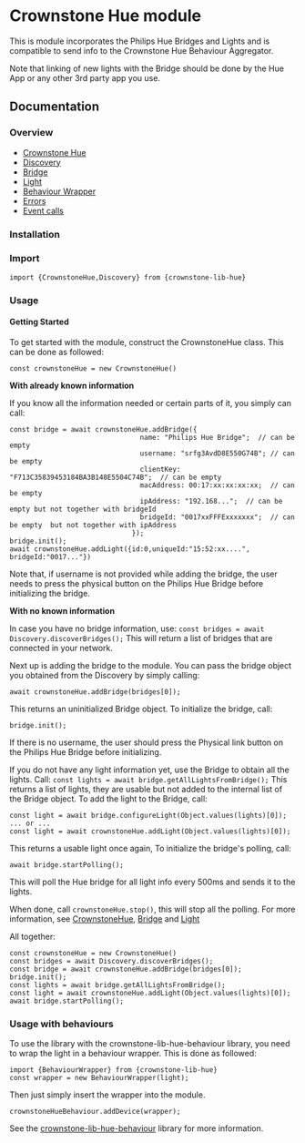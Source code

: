 # Crownstone Hue module
This is module incorporates the Philips Hue Bridges and Lights and is compatible to send info to the Crownstone Hue Behaviour Aggregator.

Note that linking of new lights with the Bridge should be done by the Hue App or any other 3rd party app you use.
## Documentation
### Overview 
 - [Crownstone Hue](/documentation/CrownstoneHue.md) 
 - [Discovery](/documentation/Discovery.md)
 - [Bridge](/documentation/Bridge.md)
 - [Light](/documentation/Light.md)
 - [Behaviour Wrapper](/documentation/BehaviourWrapper.md)
 - [Errors](/documentation/Errors.md)
 - [Event calls](/documentation/EventCalls.md) 

### Installation

### Import
```import {CrownstoneHue,Discovery} from {crownstone-lib-hue}```

### Usage 
#### Getting Started 
To get started with the module, construct the CrownstoneHue class. This can be done as followed:
```
const crownstoneHue = new CrownstoneHue()   
```

**With already known information**

If you know all the information needed or certain parts of it, you simply can call:
```
const bridge = await crownstoneHue.addBridge({  
                                name: "Philips Hue Bridge";  // can be empty
                                username: "srfg3AvdD8E550G74B"; // can be empty
                                clientKey: "F713C35839453184BA3B148E5504C74B";  // can be empty
                                macAddress: 00:17:xx:xx:xx:xx;  // can be empty
                                ipAddress: "192.168...";  // can be empty but not together with bridgeId
                                bridgeId: "0017xxFFFExxxxxxx";  // can be empty  but not together with ipAddress
                              });
bridge.init();
await crownstoneHue.addLight({id:0,uniqueId:"15:52:xx....", bridgeId:"0017..."}) 
``` 
Note that, if username is not provided while adding the bridge, the user needs to press the physical button on the Philips Hue Bridge before initializing the bridge.

**With no known information**

In case you have no bridge information, use:
``
const bridges = await Discovery.discoverBridges();
``
This will return a list of bridges that are connected in your network.

Next up is adding the bridge to the module.
You can pass the bridge object you obtained from the Discovery by simply calling:
```
await crownstoneHue.addBridge(bridges[0]);
``` 
This returns an uninitialized Bridge object.
To initialize the bridge, call:
```
bridge.init();
```
If there is no username, the user should press the Physical link button on the Philips Hue Bridge before initializing.

If you do not have any light information yet, use the Bridge to obtain all the lights.
Call:
``
const lights = await bridge.getAllLightsFromBridge();
``
This returns a list of lights, they are usable but not added to the internal list of the Bridge object.
To add the light to the Bridge, call:
```
const light = await bridge.configureLight(Object.values(lights)[0]);
... or ...
const light = await crownstoneHue.addLight(Object.values(lights)[0]);
```
This returns a usable light once again,
To initialize the bridge's polling, call:
```
await bridge.startPolling();
```
This will poll the Hue bridge for all light info every 500ms and sends it to the lights.

When done, call ``crownstoneHue.stop()``, this will stop all the polling.
For more information, see [CrownstoneHue](/documentation/CrownstoneHue.md), [Bridge](/documentation/Bridge.md) and [Light](/documentation/Light.md)

All together:
```
const crownstoneHue = new CrownstoneHue()   
const bridges = await Discovery.discoverBridges();
const bridge = await crownstoneHue.addBridge(bridges[0]);
bridge.init();
const lights = await bridge.getAllLightsFromBridge();
const light = await crownstoneHue.addLight(Object.values(lights)[0]);
await bridge.startPolling();
```


### Usage with behaviours
To use the library with the crownstone-lib-hue-behaviour library, you need to wrap the light in a behaviour wrapper.
This is done as followed: 
```
import {BehaviourWrapper} from {crownstone-lib-hue}
const wrapper = new BehaviourWrapper(light);
```
Then just simply insert the wrapper into the module.
```
crownstoneHueBehaviour.addDevice(wrapper);
```
See the [crownstone-lib-hue-behaviour](https://github.com/crownstone/crownstone-lib-hue-behaviour) library for more information.
 

 


 